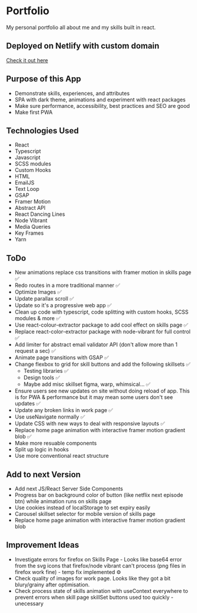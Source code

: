 # Portfolio

My personal portfolio all about me and my skills built in react.

## Deployed on Netlify with custom domain

[Check it out here](https://www.tim-angus.com/)

## Purpose of this App

- Demonstrate skills, experiences, and attributes
- SPA with dark theme, animations and experiment with react packages
- Make sure performance, accessibility, best practices and SEO are good
- Make first PWA

## Technologies Used

- React
- Typescript
- Javascript
- SCSS modules
- Custom Hooks
- HTML
- EmailJS
- Text Loop
- GSAP
- Framer Motion
- Abstract API
- React Dancing Lines
- Node Vibrant
- Media Queries
- Key Frames
- Yarn

## ToDo

- New animations replace css transitions with framer motion in skills page ✅
- Redo routes in a more traditional manner ✅
- Optimize Images ✅
- Update parallax scroll ✅
- Update so it's a progressive web app ✅
- Clean up code with typescript, code splitting with custom hooks, SCSS modules & more ✅
- Use react-colour-extractor package to add cool effect on skills page ✅
- Replace react-color-extractor package with node-vibrant for full control ✅
- Add limiter for abstract email validator API (don't allow more than 1 request a sec) ✅
- Animate page transitions with GSAP ✅
- Change flexbox to grid for skill buttons and add the following skillsets ✅
  - Testing libraries ✅
  - Design tools ✅
  - Maybe add misc skillset figma, warp, whimsical... ✅
- Ensure users see new updates on site without doing reload of app. This is for PWA & performance but it may mean some users don't see updates ✅
- Update any broken links in work page ✅
- Use useNavigate normally ✅
- Update CSS with new ways to deal with responsive layouts ✅
- Replace home page animation with interactive framer motion gradient blob ✅
- Make more resuable components
- Split up logic in hooks
- Use more conventional react structure

## Add to next Version

- Add next JS/React Server Side Components
- Progress bar on background color of button (like netflix next episode btn) while animation runs on skills page
- Use cookies instead of localStorage to set expiry easily
- Carousel skillset selector for mobile version of skills page
- Replace home page animation with interactive framer motion gradient blob

## Improvement Ideas

- Investigate errors for firefox on Skills Page - Looks like base64 error from the svg icons that firefox/node vibrant can't process (png files in firefox work fine) - temp fix implemented ⚙️
- Check quality of images for work page. Looks like they got a bit blury/grainy after optimisation.
- Check process state of skills animation with useContext everywhere to prevent errors when skill page skillSet buttons used too quickly - unecessary
